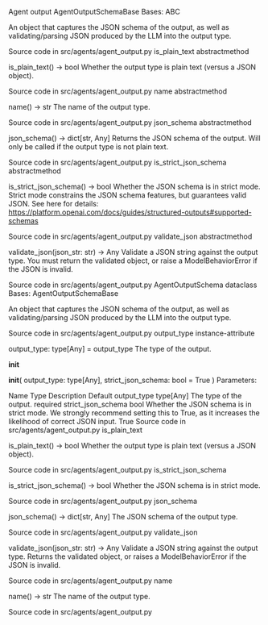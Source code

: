 Agent output
AgentOutputSchemaBase
Bases: ABC

An object that captures the JSON schema of the output, as well as validating/parsing JSON produced by the LLM into the output type.

Source code in src/agents/agent_output.py
is_plain_text abstractmethod

is_plain_text() -> bool
Whether the output type is plain text (versus a JSON object).

Source code in src/agents/agent_output.py
name abstractmethod

name() -> str
The name of the output type.

Source code in src/agents/agent_output.py
json_schema abstractmethod

json_schema() -> dict[str, Any]
Returns the JSON schema of the output. Will only be called if the output type is not plain text.

Source code in src/agents/agent_output.py
is_strict_json_schema abstractmethod

is_strict_json_schema() -> bool
Whether the JSON schema is in strict mode. Strict mode constrains the JSON schema features, but guarantees valid JSON. See here for details: https://platform.openai.com/docs/guides/structured-outputs#supported-schemas

Source code in src/agents/agent_output.py
validate_json abstractmethod

validate_json(json_str: str) -> Any
Validate a JSON string against the output type. You must return the validated object, or raise a ModelBehaviorError if the JSON is invalid.

Source code in src/agents/agent_output.py
AgentOutputSchema dataclass
Bases: AgentOutputSchemaBase

An object that captures the JSON schema of the output, as well as validating/parsing JSON produced by the LLM into the output type.

Source code in src/agents/agent_output.py
output_type instance-attribute

output_type: type[Any] = output_type
The type of the output.

__init__

__init__(
    output_type: type[Any], strict_json_schema: bool = True
)
Parameters:

Name	Type	Description	Default
output_type	type[Any]	The type of the output.	required
strict_json_schema	bool	Whether the JSON schema is in strict mode. We strongly recommend setting this to True, as it increases the likelihood of correct JSON input.	True
Source code in src/agents/agent_output.py
is_plain_text

is_plain_text() -> bool
Whether the output type is plain text (versus a JSON object).

Source code in src/agents/agent_output.py
is_strict_json_schema

is_strict_json_schema() -> bool
Whether the JSON schema is in strict mode.

Source code in src/agents/agent_output.py
json_schema

json_schema() -> dict[str, Any]
The JSON schema of the output type.

Source code in src/agents/agent_output.py
validate_json

validate_json(json_str: str) -> Any
Validate a JSON string against the output type. Returns the validated object, or raises a ModelBehaviorError if the JSON is invalid.

Source code in src/agents/agent_output.py
name

name() -> str
The name of the output type.

Source code in src/agents/agent_output.py
